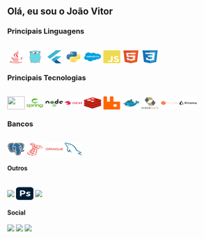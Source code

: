 ## Olá, eu sou o João Vitor
<!-- <div align="center">
  <a href="https://github.com/joaov-fer">
  <img height="150em" src="https://github-readme-stats.vercel.app/api/top-langs/?username=joaov-fer&layout=compact&langs_count=7&theme=dracula"/>
</div> -->

### Principais Linguagens
<div style="display: inline_block"><br>
  <img align="center" alt="java-Csharp" height="30" width="40" src="https://raw.githubusercontent.com/devicons/devicon/2ae2a900d2f041da66e950e4d48052658d850630/icons/java/java-plain.svg">
  <img align="center" alt="java-Csharp" height="30" width="40" src="https://raw.githubusercontent.com/devicons/devicon/ca28c779441053191ff11710fe24a9e6c23690d6/icons/go/go-original.svg">
  <img align="center" alt="java-Csharp" height="30" width="40" src="https://raw.githubusercontent.com/devicons/devicon/ca28c779441053191ff11710fe24a9e6c23690d6/icons/flutter/flutter-original.svg">
  <img align="center" alt="joao-Python" height="30" width="40" src="https://raw.githubusercontent.com/devicons/devicon/master/icons/python/python-original.svg">
  <img align="center" alt="salesforce" height="30" width="40"      src="https://raw.githubusercontent.com/devicons/devicon/2ae2a900d2f041da66e950e4d48052658d850630/icons/salesforce/salesforce-original.svg">
  <img align="center" alt="joao-Js" height="30" width="40" src="https://raw.githubusercontent.com/devicons/devicon/master/icons/javascript/javascript-plain.svg">
  <img align="center" alt="joao-HTML" height="30" width="40" src="https://raw.githubusercontent.com/devicons/devicon/master/icons/html5/html5-original.svg">
  <img align="center" alt="joao-CSS" height="30" width="40" src="https://raw.githubusercontent.com/devicons/devicon/master/icons/css3/css3-original.svg">
   
</div>

### Principais Tecnologias
<div style="display: inline_block"><br>
  <img align="center" height="30" width="40" src="https://i.imgur.com/td49aMY.png">
  <img align="center" height="30" width="40" src="https://raw.githubusercontent.com/devicons/devicon/ca28c779441053191ff11710fe24a9e6c23690d6/icons/spring/spring-original-wordmark.svg">
  <img align="center" height="30" width="40" src="https://raw.githubusercontent.com/devicons/devicon/ca28c779441053191ff11710fe24a9e6c23690d6/icons/nodejs/nodejs-original-wordmark.svg">
  <img align="center" height="30" width="40" src="https://raw.githubusercontent.com/devicons/devicon/ca28c779441053191ff11710fe24a9e6c23690d6/icons/nestjs/nestjs-original-wordmark.svg">
  <img align="center" height="30" width="40" src="https://raw.githubusercontent.com/devicons/devicon/ca28c779441053191ff11710fe24a9e6c23690d6/icons/redis/redis-original.svg">
  <img align="center" height="30" width="40" src="https://raw.githubusercontent.com/devicons/devicon/ca28c779441053191ff11710fe24a9e6c23690d6/icons/rabbitmq/rabbitmq-original.svg">
  <img align="center" height="30" width="40" src="https://raw.githubusercontent.com/devicons/devicon/ca28c779441053191ff11710fe24a9e6c23690d6/icons/docker/docker-original.svg">
  <img align="center" height="30" width="40" src="https://raw.githubusercontent.com/devicons/devicon/ca28c779441053191ff11710fe24a9e6c23690d6/icons/hibernate/hibernate-original-wordmark.svg">
  <img align="center" height="30" width="40" src="https://raw.githubusercontent.com/devicons/devicon/ca28c779441053191ff11710fe24a9e6c23690d6/icons/postman/postman-original-wordmark.svg">
  <img align="center" height="30" width="40" src="https://raw.githubusercontent.com/devicons/devicon/ca28c779441053191ff11710fe24a9e6c23690d6/icons/prisma/prisma-original-wordmark.svg">
</div>

### Bancos
<div style="display: inline_block"><br>
  <img align="center" height="30" width="40" src="https://raw.githubusercontent.com/devicons/devicon/2ae2a900d2f041da66e950e4d48052658d850630/icons/postgresql/postgresql-original.svg">
  <img align="center" height="30" width="40" src="https://raw.githubusercontent.com/devicons/devicon/2ae2a900d2f041da66e950e4d48052658d850630/icons/microsoftsqlserver/microsoftsqlserver-plain.svg">
  <img align="center" height="30" width="40" src="https://raw.githubusercontent.com/devicons/devicon/2ae2a900d2f041da66e950e4d48052658d850630/icons/oracle/oracle-original.svg">
  <img align="center" height="30" width="40" src="https://raw.githubusercontent.com/devicons/devicon/2ae2a900d2f041da66e950e4d48052658d850630/icons/mysql/mysql-original.svg">
</div>
  
 #### Outros
<div style="display: inline_block"><br>
<img align="center" height="30"  src="https://i.imgur.com/BtbTBJu.png">

 <img align="center" height="30" width="40" src="https://raw.githubusercontent.com/devicons/devicon/2ae2a900d2f041da66e950e4d48052658d850630/icons/photoshop/photoshop-plain.svg">
  
  <img align="center" height="30"  src="https://help.tableau.com/current/blueprint/pt-br/Resources/tableau-logo.png">
<div>
<div>


 #### Social

<div> 
  <a href="https://instagram.com/joa1xn" target="_blank"><img src="https://img.shields.io/badge/-Instagram-%23E4405F?style=for-the-badge&logo=instagram&logoColor=white" target="_blank"></a>
  <a href = "mailto:joaovitoruser@gmail.com"><img src="https://img.shields.io/badge/-Gmail-%23333?style=for-the-badge&logo=gmail&logoColor=white" target="_blank"></a>
  <a href="https://www.linkedin.com/in/jo%C3%A3o-vitor-fontes-36103718a" target="_blank"><img src="https://img.shields.io/badge/-LinkedIn-%230077B5?style=for-the-badge&logo=linkedin&logoColor=white" target="_blank"></a> 
  
</div>
  

